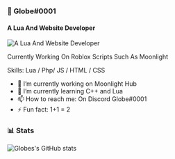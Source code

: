 ### 👋 Globe#0001
#### A Lua And Website Developer
![A Lua And Website Developer](https://i.imgur.com/k7hPyYh.jpg)

Currently Working On Roblox Scripts Such As Moonlight

Skills: Lua / Php/ JS / HTML / CSS

- 🔭 I’m currently working on Moonlight Hub 
- 🌱 I’m currently learning C++ and Lua 
- 📫 How to reach me: On Discord Globe#0001 
- ⚡ Fun fact: 1+1 = 2 

### 📊 Stats
![Globes's GitHub stats](https://github-readme-stats.vercel.app/api?username=globereverse&show_icons=true&theme=gruvbox)

<!-- ![GitHub Streak](https://streak-stats.demolab.com?user=ForrestKnight&theme=gruvbox&border_radius=4.5) -->
